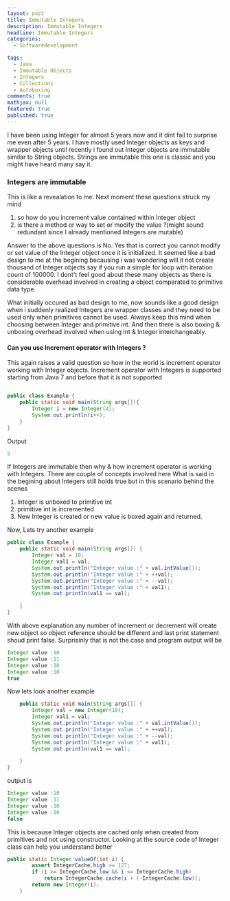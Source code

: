```yaml
---
layout: post
title: Immutable Integers
description: Immutable Integers
headline: Immutable Integers
categories:
  - Softwaredevelopment

tags: 
  - Java
  - Immutable Objects
  - Integers
  - Collections
  - Autoboxing 
comments: true
mathjax: null
featured: true 
published: true
---
```


I have been using Integer for almost 5 years now and it dint fail to surprise me even after 5 years. I have mostly used Integer objects as keys and wrapper objects until recently i found out Integer objects are immutable similar to String objects. Strings are immutable this one is classic and you might have heard many say it.

### Integers are immutable

This is like a revealation to me. Next moment these questions struck my mind 

1. so how do you increment value contained within Integer object 
2. is there a method or way to set or modify the value ?(might sound redundant since I already mentioned Integers are mutable)

Answer to the above questions is No. Yes that is correct you cannot modify or set value of the Integer object once it is initialized. It seemed like a bad design to me at the begining becausing i was wondering will it not create thousand of Integer objects say if you run a simple for loop with iteration count of 100000. I dont't feel good about these many objects as there is considerable overhead involved in creating a object comparated to primitive data type.

What initially occured as bad design to me, now sounds like a good design when i suddenly realized Integers are wrapper classes and they need to be used only when primitives cannot be used. Always keep this mind when choosing between Integer and primitive int. And then there is also boxing & unboxing overhead involved when using int & Integer interchangeably.

#### Can you use Increment operator with Integers ?

This again raises a valid question so how in the world is increment operator working with Integer objects. Increment operator with Integers is supported starting from Java 7 and before that it is not supported 

``` java

public class Example {
	public static void main(String args[]){
		Integer i = new Integer(4);
		System.out.println(i++);
	}
}

```

Output 
``` java
5
```

If Integers are immutable then why & how increment operator is working with Integers. There are couple of concepts involved here What is said in the begining about Integers still holds true but in this scenario behind the scenes 

1. Integer is unboxed to primitive int 
2. primitive int is incremented 
3. New Integer is created or new value is boxed again and returned.

Now, Lets try another example 

``` java
public class Example {
	public static void main(String args[]) {
		Integer val = 10;
		Integer val1 = val;
		System.out.println("Integer value :" + val.intValue());
		System.out.println("Integer value :" + ++val);
		System.out.println("Integer value :" + --val);
		System.out.println("Integer value :" + val1);
		System.out.println(val1 == val);

	}
}
```

With above explanation any number of increment or decrement will create new object so object reference should be different and last print statement shoud print false. Surprisinly that is not the case and program output will be 

``` java 
Integer value :10
Integer value :11
Integer value :10
Integer value :10
true
```
 Now lets look another example 

``` java
 	public static void main(String args[]) {
		Integer val = new Integer(10);
		Integer val1 = val;
		System.out.println("Integer value :" + val.intValue());
		System.out.println("Integer value :" + ++val);
		System.out.println("Integer value :" + --val);
		System.out.println("Integer value :" + val1);
		System.out.println(val1 == val);

	}
}

```

output is 

``` java 
Integer value :10
Integer value :11
Integer value :10
Integer value :10
false
``` 

This is because Integer objects are cached only when created from primitives and not using constructor. Looking at the source code of Integer class can help you understand better 

``` java 
public static Integer valueOf(int i) {
        assert IntegerCache.high >= 127;
        if (i >= IntegerCache.low && i <= IntegerCache.high)
            return IntegerCache.cache[i + (-IntegerCache.low)];
        return new Integer(i);
    }
```
